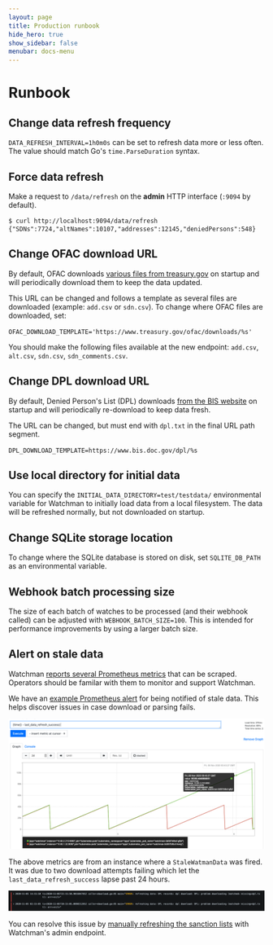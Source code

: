 ```yaml
---
layout: page
title: Production runbook
hide_hero: true
show_sidebar: false
menubar: docs-menu
---
```


# Runbook

## Change data refresh frequency

`DATA_REFRESH_INTERVAL=1h0m0s` can be set to refresh data more or less often. The value should match Go's `time.ParseDuration` syntax.

## Force data refresh

Make a request to `/data/refresh` on the **admin** HTTP interface (`:9094` by default).

```
$ curl http://localhost:9094/data/refresh
{"SDNs":7724,"altNames":10107,"addresses":12145,"deniedPersons":548}
```

## Change OFAC download URL

By default, OFAC downloads [various files from treasury.gov](https://www.treasury.gov/resource-center/sanctions/SDN-List/Pages/default.aspx) on startup and will periodically download them to keep the data updated.

This URL can be changed and follows a template as several files are downloaded (example: `add.csv` or `sdn.csv`). To change where OFAC files are downloaded, set:

`OFAC_DOWNLOAD_TEMPLATE='https://www.treasury.gov/ofac/downloads/%s'`

You should make the following files available at the new endpoint: `add.csv`, `alt.csv`, `sdn.csv`, `sdn_comments.csv`.

## Change DPL download URL

By default, Denied Person's List (DPL) downloads [from the BIS website](https://bis.data.commerce.gov/dataset/Denied-Persons-List-with-Denied-US-Export-Privileg/xwtd-wd7a/data) on startup and will periodically re-download to keep data fresh.

The URL can be changed, but must end with `dpl.txt` in the final URL path segment.

`DPL_DOWNLOAD_TEMPLATE=https://www.bis.doc.gov/dpl/%s`

## Use local directory for initial data

You can specify the `INITIAL_DATA_DIRECTORY=test/testdata/` environmental variable for Watchman to initially load data from a local filesystem. The data will be refreshed normally, but not downloaded on startup.

## Change SQLite storage location

To change where the SQLite database is stored on disk, set `SQLITE_DB_PATH` as an environmental variable.

## Webhook batch processing size

The size of each batch of watches to be processed (and their webhook called) can be adjusted with `WEBHOOK_BATCH_SIZE=100`. This is intended for performance improvements by using a larger batch size.

## Alert on stale data

Watchman [reports several Prometheus metrics](./metrics.md) that can be scraped. Operators should be familar with them to monitor and support Watchman.

We have an [example Prometheus alert](https://github.com/moov-io/infra/blob/eb0072393756e4b9d8d67eda98db0fab0b05f00b/lib/infra/14-prometheus-rules.yml#L57-L65) for being notified of stale data. This helps discover issues in case download or parsing fails.

![](./images/stale-data-metrics.png)

The above metrics are from an instance where a `StaleWatmanData` was fired. It was due to two download attempts failing which let the `last_data_refresh_success` lapse past 24 hours.

![](./images/DPL-refresh-error-logs.png)

You can resolve this issue by [manually refreshing the sanction lists](https://moov-io.github.io/watchman/admin/#post-/data/refresh) with Watchman's admin endpoint.
